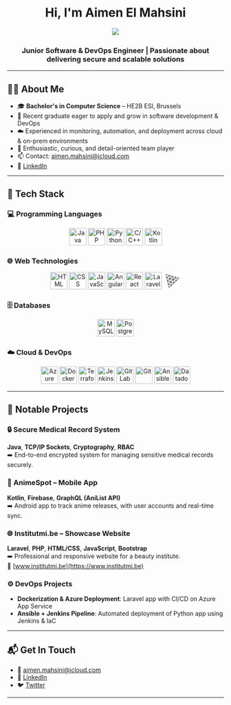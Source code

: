 <h1 align="center">Hi, I'm Aimen El Mahsini</h1>

<p align="center">
  <img src="https://readme-typing-svg.herokuapp.com?duration=2000&color=EBD41B&center=true&vCenter=true&lines=Software+%2F+DevOps+Engineer;Cloud+%7C+Automation+%7C+Monitoring" />
</p>

<h3 align="center">Junior Software & DevOps Engineer | Passionate about delivering secure and scalable solutions</h3>

---

## 👨‍💻 About Me

- 🎓 **Bachelor's in Computer Science** – HE2B ESI, Brussels  
- 💼 Recent graduate eager to apply and grow in software development & DevOps  
- ☁️ Experienced in monitoring, automation, and deployment across cloud & on-prem environments  
- 🔧 Enthusiastic, curious, and detail-oriented team player  
- 📫 Contact: [aimen.mahsini@icloud.com](mailto:aimen.mahsini@icloud.com)  
- 🔗 [LinkedIn](https://www.linkedin.com/in/aimen-elm)

---

## 🔧 Tech Stack

### 💻 Programming Languages

<p align="center">
  <img src="https://cdn.jsdelivr.net/gh/devicons/devicon/icons/java/java-original.svg" title="Java" width="40" height="40"/>
  <img src="https://cdn.jsdelivr.net/gh/devicons/devicon/icons/php/php-original.svg" title="PHP" width="40" height="40"/>
  <img src="https://cdn.jsdelivr.net/gh/devicons/devicon/icons/python/python-original.svg" title="Python" width="40" height="40"/>
  <img src="https://cdn.jsdelivr.net/gh/devicons/devicon/icons/cplusplus/cplusplus-original.svg" title="C/C++" width="40" height="40"/>
  <img src="https://cdn.jsdelivr.net/gh/devicons/devicon/icons/kotlin/kotlin-original.svg" title="Kotlin" width="40" height="40"/>
</p>

### 🌐 Web Technologies

<p align="center">
  <img src="https://cdn.jsdelivr.net/gh/devicons/devicon/icons/html5/html5-original.svg" title="HTML" width="40" height="40"/>
  <img src="https://cdn.jsdelivr.net/gh/devicons/devicon/icons/css3/css3-original.svg" title="CSS" width="40" height="40"/>
  <img src="https://cdn.jsdelivr.net/gh/devicons/devicon/icons/javascript/javascript-original.svg" title="JavaScript" width="40" height="40"/>
  <img src="https://cdn.jsdelivr.net/gh/devicons/devicon/icons/angularjs/angularjs-original.svg" title="Angular" width="40" height="40"/>
  <img src="https://cdn.jsdelivr.net/gh/devicons/devicon/icons/react/react-original.svg" title="React" width="40" height="40"/>
  <img src="https://cdn.jsdelivr.net/npm/simple-icons@v10/icons/laravel.svg" title="Laravel" width="40" height="40" style="fill:#FF2D20;"/>
  <img src="https://raw.githubusercontent.com/devicons/devicon/master/icons/threejs/threejs-original.svg" title="Three.js" width="40" height="40"/>
</p>

### 🗄️ Databases

<p align="center">
  <img src="https://cdn.jsdelivr.net/gh/devicons/devicon/icons/mysql/mysql-original.svg" title="MySQL" width="40" height="40"/>
  <img src="https://cdn.jsdelivr.net/gh/devicons/devicon/icons/postgresql/postgresql-original.svg" title="PostgreSQL" width="40" height="40"/>
</p>

### ☁️ Cloud & DevOps

<p align="center">
  <img src="https://cdn.jsdelivr.net/gh/devicons/devicon/icons/azure/azure-original.svg" title="Azure" width="40" height="40"/>
  <img src="https://cdn.jsdelivr.net/gh/devicons/devicon/icons/docker/docker-original.svg" title="Docker" width="40" height="40"/>
  <img src="https://cdn.jsdelivr.net/gh/devicons/devicon/icons/terraform/terraform-original.svg" title="Terraform" width="40" height="40"/>
  <img src="https://cdn.jsdelivr.net/gh/devicons/devicon/icons/jenkins/jenkins-original.svg" title="Jenkins" width="40" height="40"/>
  <img src="https://cdn.jsdelivr.net/gh/devicons/devicon/icons/gitlab/gitlab-original.svg" title="GitLab CI/CD" width="40" height="40"/>
  <img src="https://cdn.jsdelivr.net/gh/devicons/devicon/icons/git/git-original.svg" title="Git" width="40" height="40"/>
  <img src="https://www.vectorlogo.zone/logos/ansible/ansible-icon.svg" title="Ansible" width="40" height="40"/>
  <img src="https://www.vectorlogo.zone/logos/datadoghq/datadoghq-icon.svg" title="Datadog" width="40" height="40"/>
</p>

---

## 🧪 Notable Projects

### 🔒 Secure Medical Record System  
**Java**, **TCP/IP Sockets**, **Cryptography**, **RBAC**  
➡️ End-to-end encrypted system for managing sensitive medical records securely.

### 📱 AnimeSpot – Mobile App  
**Kotlin**, **Firebase**, **GraphQL (AniList API)**  
➡️ Android app to track anime releases, with user accounts and real-time sync.

### 🌐 Institutmi.be – Showcase Website  
**Laravel**, **PHP**, **HTML/CSS**, **JavaScript**, **Bootstrap**  
➡️ Professional and responsive website for a beauty institute.  
🔗 [www.institutmi.be](https://www.institutmi.be)

### ⚙️ DevOps Projects

- **Dockerization & Azure Deployment**: Laravel app with CI/CD on Azure App Service  
- **Ansible + Jenkins Pipeline**: Automated deployment of Python app using Jenkins & IaC

---

## 📬 Get In Touch

- 📧 [aimen.mahsini@icloud.com](mailto:aimen.mahsini@icloud.com)  
- 💼 [LinkedIn](https://www.linkedin.com/in/aimen-elm)  
- 🐦 [Twitter](https://twitter.com/code__oz)

---

